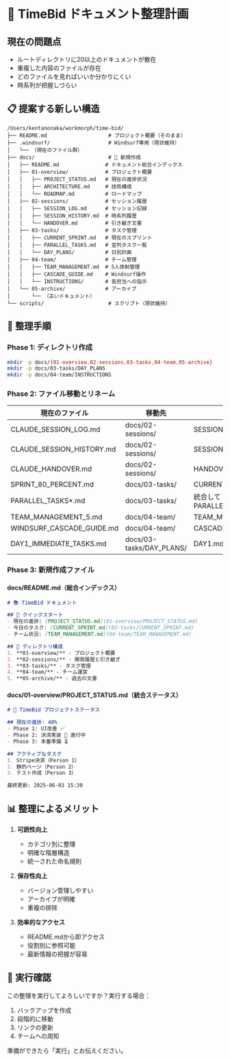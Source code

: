 # 📂 TimeBid ドキュメント整理計画

## 現在の問題点
- ルートディレクトリに20以上のドキュメントが散在
- 重複した内容のファイルが存在
- どのファイルを見ればいいか分かりにくい
- 時系列が把握しづらい

## 📋 提案する新しい構造

```
/Users/kentanonaka/workmorph/time-bid/
├── README.md                    # プロジェクト概要（そのまま）
├── .windsurf/                   # Windsurf専用（現状維持）
│   └── （現在のファイル群）
├── docs/                        # 📁 新規作成
│   ├── README.md               # ドキュメント総合インデックス
│   ├── 01-overview/            # プロジェクト概要
│   │   ├── PROJECT_STATUS.md   # 現在の進捗状況
│   │   ├── ARCHITECTURE.md     # 技術構成
│   │   └── ROADMAP.md          # ロードマップ
│   ├── 02-sessions/            # セッション履歴
│   │   ├── SESSION_LOG.md      # セッション記録
│   │   ├── SESSION_HISTORY.md  # 時系列履歴
│   │   └── HANDOVER.md         # 引き継ぎ文書
│   ├── 03-tasks/               # タスク管理
│   │   ├── CURRENT_SPRINT.md   # 現在のスプリント
│   │   ├── PARALLEL_TASKS.md   # 並列タスク一覧
│   │   └── DAY_PLANS/          # 日別計画
│   ├── 04-team/                # チーム管理
│   │   ├── TEAM_MANAGEMENT.md  # 5人体制管理
│   │   ├── CASCADE_GUIDE.md    # Windsurf操作
│   │   └── INSTRUCTIONS/       # 各担当への指示
│   └── 05-archive/             # アーカイブ
│       └── （古いドキュメント）
└── scripts/                     # スクリプト（現状維持）
```

## 🔄 整理手順

### Phase 1: ディレクトリ作成
```bash
mkdir -p docs/{01-overview,02-sessions,03-tasks,04-team,05-archive}
mkdir -p docs/03-tasks/DAY_PLANS
mkdir -p docs/04-team/INSTRUCTIONS
```

### Phase 2: ファイル移動とリネーム

| 現在のファイル | 移動先 | 新名称 |
|---------------|--------|--------|
| CLAUDE_SESSION_LOG.md | docs/02-sessions/ | SESSION_LOG.md |
| CLAUDE_SESSION_HISTORY.md | docs/02-sessions/ | SESSION_HISTORY.md |
| CLAUDE_HANDOVER.md | docs/02-sessions/ | HANDOVER.md |
| SPRINT_80_PERCENT.md | docs/03-tasks/ | CURRENT_SPRINT.md |
| PARALLEL_TASKS*.md | docs/03-tasks/ | 統合して PARALLEL_TASKS.md |
| TEAM_MANAGEMENT_5.md | docs/04-team/ | TEAM_MANAGEMENT.md |
| WINDSURF_CASCADE_GUIDE.md | docs/04-team/ | CASCADE_GUIDE.md |
| DAY1_IMMEDIATE_TASKS.md | docs/03-tasks/DAY_PLANS/ | DAY1.md |

### Phase 3: 新規作成ファイル

#### docs/README.md（総合インデックス）
```markdown
# 📚 TimeBid ドキュメント

## 🚀 クイックスタート
- 現在の進捗: [PROJECT_STATUS.md](01-overview/PROJECT_STATUS.md)
- 今日のタスク: [CURRENT_SPRINT.md](03-tasks/CURRENT_SPRINT.md)
- チーム状況: [TEAM_MANAGEMENT.md](04-team/TEAM_MANAGEMENT.md)

## 📂 ディレクトリ構成
1. **01-overview/** - プロジェクト概要
2. **02-sessions/** - 開発履歴と引き継ぎ
3. **03-tasks/** - タスク管理
4. **04-team/** - チーム運営
5. **05-archive/** - 過去の文書
```

#### docs/01-overview/PROJECT_STATUS.md（統合ステータス）
```markdown
# 🎯 TimeBid プロジェクトステータス

## 現在の進捗: 40%
- Phase 1: UI改善 ✅
- Phase 2: 決済実装 🔄 進行中
- Phase 3: 本番準備 ⏳

## アクティブなタスク
1. Stripe決済（Person 1）
2. 静的ページ（Person 2）
3. テスト作成（Person 3）

最終更新: 2025-06-03 15:30
```

## 📊 整理によるメリット

1. **可読性向上**
   - カテゴリ別に整理
   - 明確な階層構造
   - 統一された命名規則

2. **保存性向上**
   - バージョン管理しやすい
   - アーカイブが明確
   - 重複の排除

3. **効率的なアクセス**
   - README.mdから即アクセス
   - 役割別に参照可能
   - 最新情報の把握が容易

## 🎯 実行確認

この整理を実行してよろしいですか？実行する場合：
1. バックアップを作成
2. 段階的に移動
3. リンクの更新
4. チームへの周知

準備ができたら「実行」とお伝えください。
